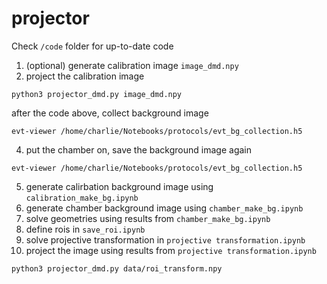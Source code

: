 # projector

Check `/code` folder for up-to-date code

1. (optional) generate calibration image `image_dmd.npy`
2. project the calibration image
```
python3 projector_dmd.py image_dmd.npy
```
after the code above, collect background image
```
evt-viewer /home/charlie/Notebooks/protocols/evt_bg_collection.h5
```
4. put the chamber on, save the background image again
```
evt-viewer /home/charlie/Notebooks/protocols/evt_bg_collection.h5
```
5. generate calirbation background image using `calibration_make_bg.ipynb`
6. generate chamber background image using `chamber_make_bg.ipynb`
7. solve geometries using results from `chamber_make_bg.ipynb`
8. define rois in `save_roi.ipynb`
9. solve projective transformation in `projective transformation.ipynb`
10. project the image using results from `projective transformation.ipynb`
```
python3 projector_dmd.py data/roi_transform.npy
```